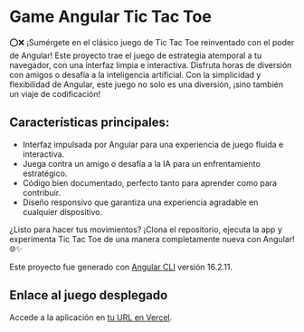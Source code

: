 # Game Angular Tic Tac Toe

⭕❌ ¡Sumérgete en el clásico juego de Tic Tac Toe reinventado con el poder de Angular! Este proyecto trae el juego de estrategia atemporal a tu navegador, con una interfaz limpia e interactiva. Disfruta horas de diversión con amigos o desafía a la inteligencia artificial. Con la simplicidad y flexibilidad de Angular, este juego no solo es una diversión, ¡sino también un viaje de codificación!

## Características principales:

- Interfaz impulsada por Angular para una experiencia de juego fluida e interactiva.
- Juega contra un amigo o desafía a la IA para un enfrentamiento estratégico.
- Código bien documentado, perfecto tanto para aprender como para contribuir.
- Diseño responsivo que garantiza una experiencia agradable en cualquier dispositivo.

¿Listo para hacer tus movimientos? ¡Clona el repositorio, ejecuta la app y experimenta Tic Tac Toe de una manera completamente nueva con Angular! 🌐✨

Este proyecto fue generado con [Angular CLI](https://github.com/angular/angular-cli) versión 16.2.11.

## Enlace al juego desplegado

Accede a la aplicación en [tu URL en Vercel]([URL_DEL_JUEGO](https://tac-tac-boom.vercel.app/)).

